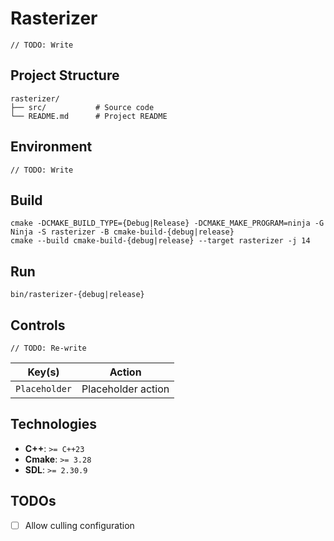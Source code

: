 # Rasterizer

```
// TODO: Write
```

## Project Structure

```plaintext
rasterizer/
├── src/           # Source code
└── README.md      # Project README
```

## Environment

```
// TODO: Write
```

## Build

```shell
cmake -DCMAKE_BUILD_TYPE={Debug|Release} -DCMAKE_MAKE_PROGRAM=ninja -G Ninja -S rasterizer -B cmake-build-{debug|release}
cmake --build cmake-build-{debug|release} --target rasterizer -j 14
```

## Run

```shell
bin/rasterizer-{debug|release}
```

## Controls

```
// TODO: Re-write
```

| Key(s)        | Action             |
|---------------|--------------------|
| `Placeholder` | Placeholder action |

## Technologies

* **C++**: `>= C++23`
* **Cmake**: `>= 3.28`
* **SDL**: `>= 2.30.9`

## TODOs

* [ ] Allow culling configuration